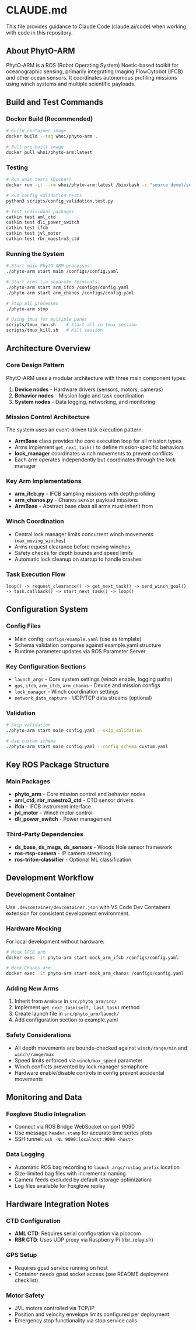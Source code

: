 # CLAUDE.md

This file provides guidance to Claude Code (claude.ai/code) when working with code in this repository.

## About PhytO-ARM

PhytO-ARM is a ROS (Robot Operating System) Noetic-based toolkit for oceanographic sensing, primarily integrating Imaging FlowCytobot (IFCB) and other ocean sensors. It coordinates autonomous profiling missions using winch systems and multiple scientific payloads.

## Build and Test Commands

### Docker Build (Recommended)
```bash
# Build container image
docker build --tag whoi/phyto-arm .

# Pull pre-built image
docker pull whoi/phyto-arm:latest
```

### Testing
```bash
# Run unit tests (Docker)
docker run -it --rm whoi/phyto-arm:latest /bin/bash -c "source devel/setup.bash && catkin test phyto_arm"

# Run config validation tests
python3 scripts/config_validation.test.py

# Test individual packages
catkin test aml_ctd
catkin test dli_power_switch
catkin test ifcb
catkin test jvl_motor
catkin test rbr_maestro3_ctd
```

### Running the System
```bash
# Start main PhytO-ARM processes
./phyto-arm start main /configs/config.yaml

# Start arms (in separate terminals)
./phyto-arm start arm_ifcb /configs/config.yaml
./phyto-arm start arm_chanos /configs/config.yaml

# Stop all processes
./phyto-arm stop

# Using tmux for multiple panes
scripts/tmux_run.sh    # Start all in tmux session
scripts/tmux_kill.sh   # Kill session
```

## Architecture Overview

### Core Design Pattern
PhytO-ARM uses a modular architecture with three main component types:

1. **Device nodes** - Hardware drivers (sensors, motors, cameras)
2. **Behavior nodes** - Mission logic and task coordination
3. **System nodes** - Data logging, networking, and monitoring

### Mission Control Architecture
The system uses an event-driven task execution pattern:

- **ArmBase** class provides the core execution loop for all mission types
- Arms implement `get_next_task()` to define mission-specific behaviors  
- **lock_manager** coordinates winch movements to prevent conflicts
- Each arm operates independently but coordinates through the lock manager

### Key Arm Implementations
- **arm_ifcb.py** - IFCB sampling missions with depth profiling
- **arm_chanos.py** - Chanos sensor payload missions
- **ArmBase** - Abstract base class all arms must inherit from

### Winch Coordination
- Central lock manager limits concurrent winch movements (`max_moving_winches`)
- Arms request clearance before moving winches
- Safety checks for depth bounds and speed limits
- Automatic lock cleanup on startup to handle crashes

### Task Execution Flow
```
loop() -> request_clearance() -> get_next_task() -> send_winch_goal() -> task.callback() -> start_next_task() -> loop()
```

## Configuration System

### Config Files
- Main config: `configs/example.yaml` (use as template)
- Schema validation compares against example.yaml structure
- Runtime parameter updates via ROS Parameter Server

### Key Configuration Sections
- `launch_args` - Core system settings (winch enable, logging paths)
- `gps`, `ifcb`, `arm_ifcb`, `arm_chanos` - Device and mission configs
- `lock_manager` - Winch coordination settings
- `network_data_capture` - UDP/TCP data streams (optional)

### Validation
```bash
# Skip validation
./phyto-arm start main config.yaml --skip_validation

# Use custom schema
./phyto-arm start main config.yaml --config_schema custom.yaml
```

## Key ROS Package Structure

### Main Packages
- **phyto_arm** - Core mission control and behavior nodes
- **aml_ctd**, **rbr_maestro3_ctd** - CTD sensor drivers  
- **ifcb** - IFCB instrument interface
- **jvl_motor** - Winch motor control
- **dli_power_switch** - Power management

### Third-Party Dependencies
- **ds_base**, **ds_msgs**, **ds_sensors** - Woods Hole sensor framework
- **ros-rtsp-camera** - IP camera streaming
- **ros-triton-classifier** - Optional ML classification

## Development Workflow

### Development Container
Use `.devcontainer/devcontainer.json` with VS Code Dev Containers extension for consistent development environment.

### Hardware Mocking
For local development without hardware:
```bash
# Mock IFCB arm
docker exec -it phyto-arm start mock_arm_ifcb /configs/config.yaml

# Mock Chanos arm  
docker exec -it phyto-arm start mock_arm_chanos /configs/config.yaml
```

### Adding New Arms
1. Inherit from `ArmBase` in `src/phyto_arm/src/`
2. Implement `get_next_task(self, last_task)` method
3. Create launch file in `src/phyto_arm/launch/`
4. Add configuration section to example.yaml

### Safety Considerations
- All depth movements are bounds-checked against `winch/range/min` and `winch/range/max`
- Speed limits enforced via `winch/max_speed` parameter
- Winch conflicts prevented by lock manager semaphore
- Hardware enable/disable controls in config prevent accidental movements

## Monitoring and Data

### Foxglove Studio Integration
- Connect via ROS Bridge WebSocket on port 9090
- Use message `header.stamp` for accurate time series plots
- SSH tunnel: `ssh -NL 9090:localhost:9090 <host>`

### Data Logging
- Automatic ROS bag recording to `launch_args/rosbag_prefix` location
- Size-limited bag files with incremental naming
- Camera feeds excluded by default (storage optimization)
- Log files available for Foxglove replay

## Hardware Integration Notes

### CTD Configuration
- **AML CTD**: Requires serial configuration via picocom
- **RBR CTD**: Uses UDP proxy via Raspberry Pi (rbr_relay.sh)

### GPS Setup
- Requires gpsd service running on host
- Container needs gpsd socket access (see README deployment checklist)

### Motor Safety
- JVL motors controlled via TCP/IP
- Position and velocity envelope limits configured per deployment
- Emergency stop functionality via stop service calls